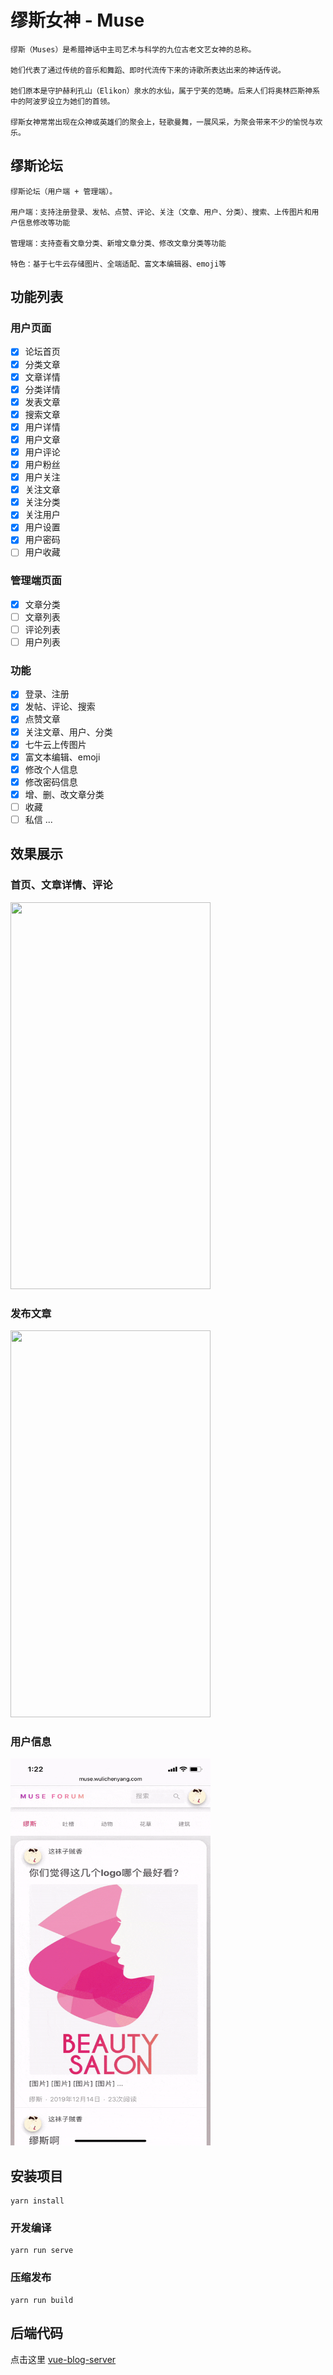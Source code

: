# 缪斯女神 - Muse

```
缪斯（Muses）是希腊神话中主司艺术与科学的九位古老文艺女神的总称。

她们代表了通过传统的音乐和舞蹈、即时代流传下来的诗歌所表达出来的神话传说。

她们原本是守护赫利孔山（Elikon）泉水的水仙，属于宁芙的范畴。后来人们将奥林匹斯神系中的阿波罗设立为她们的首领。

缪斯女神常常出现在众神或英雄们的聚会上，轻歌曼舞，一展风采，为聚会带来不少的愉悦与欢乐。
```

## 缪斯论坛

```
缪斯论坛（用户端 + 管理端）。

用户端：支持注册登录、发帖、点赞、评论、关注（文章、用户、分类）、搜索、上传图片和用户信息修改等功能

管理端：支持查看文章分类、新增文章分类、修改文章分类等功能

特色：基于七牛云存储图片、全端适配、富文本编辑器、emoji等
```

## 功能列表

### 用户页面

- [x] 论坛首页
- [x] 分类文章
- [x] 文章详情
- [x] 分类详情
- [x] 发表文章
- [x] 搜索文章
- [x] 用户详情
- [x] 用户文章
- [x] 用户评论
- [x] 用户粉丝
- [x] 用户关注
- [x] 关注文章
- [x] 关注分类
- [x] 关注用户
- [x] 用户设置
- [x] 用户密码
- [ ] 用户收藏

### 管理端页面

- [x] 文章分类
- [ ] 文章列表
- [ ] 评论列表
- [ ] 用户列表

### 功能
- [x] 登录、注册
- [x] 发帖、评论、搜索
- [x] 点赞文章
- [x] 关注文章、用户、分类
- [x] 七牛云上传图片
- [x] 富文本编辑、emoji
- [x] 修改个人信息
- [x] 修改密码信息
- [x] 增、删、改文章分类
- [ ] 收藏
- [ ] 私信
...

## 效果展示

### 首页、文章详情、评论
<img src="https://github.com/wulichenyang/vue-muse-forum/blob/master/screenshots/post.gif" width="320" height="619"/>

### 发布文章
<img src="https://github.com/wulichenyang/vue-muse-forum/blob/master/screenshots/new-post.gif" width="320" height="619"/>


### 用户信息
<img src="https://github.com/wulichenyang/vue-muse-forum/blob/master/screenshots/profile.gif" width="320" height="619"/>



## 安装项目
```
yarn install
```

### 开发编译
```
yarn run serve
```

### 压缩发布
```
yarn run build
```


## 后端代码
点击这里 [vue-blog-server](https://github.com/wulichenyang/vue-blog-server)
